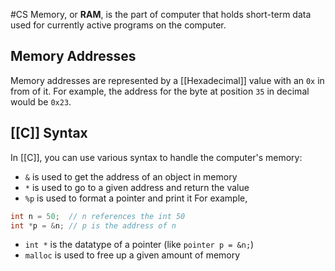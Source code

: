 #CS 
Memory, or **RAM**, is the part of computer that holds short-term data used for currently active programs on the computer.
## Memory Addresses
Memory addresses are represented by a [[Hexadecimal]] value with an `0x` in from of it. For example, the address for the byte at position `35` in decimal would be `0x23`.
## [[C]] Syntax
In [[C]], you can use various syntax to handle the computer's memory:
- `&` is used to get the address of an object in memory
- `*` is used to go to a given address and return the value
- `%p` is used to format a pointer and print it
For example,
```c
int n = 50;  // n references the int 50
int *p = &n; // p is the address of n
```
- `int *` is the datatype of a pointer (like `pointer p = &n;`)
- `malloc` is used to free up a given amount of memory